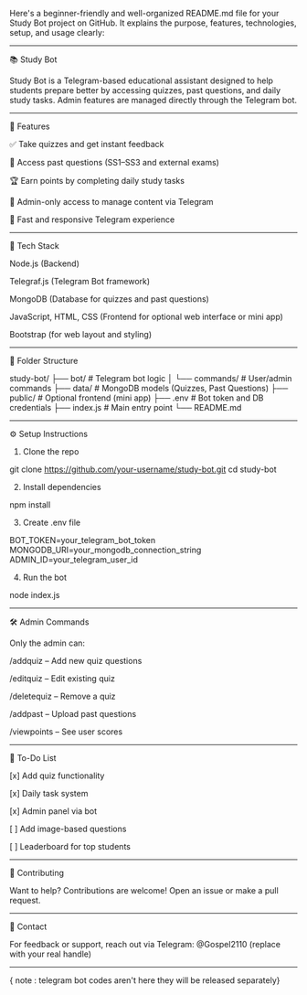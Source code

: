 Here's a beginner-friendly and well-organized README.md file for your Study Bot project on GitHub. It explains the purpose, features, technologies, setup, and usage clearly:


---

📚 Study Bot

Study Bot is a Telegram-based educational assistant designed to help students prepare better by accessing quizzes, past questions, and daily study tasks. Admin features are managed directly through the Telegram bot.


---

🚀 Features

✅ Take quizzes and get instant feedback

📂 Access past questions (SS1–SS3 and external exams)

🏆 Earn points by completing daily study tasks

🔐 Admin-only access to manage content via Telegram

📡 Fast and responsive Telegram experience



---

🔧 Tech Stack

Node.js (Backend)

Telegraf.js (Telegram Bot framework)

MongoDB (Database for quizzes and past questions)

JavaScript, HTML, CSS (Frontend for optional web interface or mini app)

Bootstrap (for web layout and styling)



---

📁 Folder Structure

study-bot/
├── bot/                 # Telegram bot logic
│   └── commands/        # User/admin commands
├── data/                # MongoDB models (Quizzes, Past Questions)
├── public/              # Optional frontend (mini app)
├── .env                 # Bot token and DB credentials
├── index.js             # Main entry point
└── README.md


---

⚙️ Setup Instructions

1. Clone the repo

git clone https://github.com/your-username/study-bot.git
cd study-bot


2. Install dependencies

npm install


3. Create .env file

BOT_TOKEN=your_telegram_bot_token
MONGODB_URI=your_mongodb_connection_string
ADMIN_ID=your_telegram_user_id


4. Run the bot

node index.js




---

🛠️ Admin Commands

Only the admin can:

/addquiz – Add new quiz questions

/editquiz – Edit existing quiz

/deletequiz – Remove a quiz

/addpast – Upload past questions

/viewpoints – See user scores



---

📌 To-Do List

[x] Add quiz functionality

[x] Daily task system

[x] Admin panel via bot

[ ] Add image-based questions

[ ] Leaderboard for top students



---

🤝 Contributing

Want to help? Contributions are welcome! Open an issue or make a pull request.


---


💬 Contact

For feedback or support, reach out via Telegram: @Gospel2110 (replace with your real handle)


---

{ note : telegram bot codes aren't here they will be released separately}
